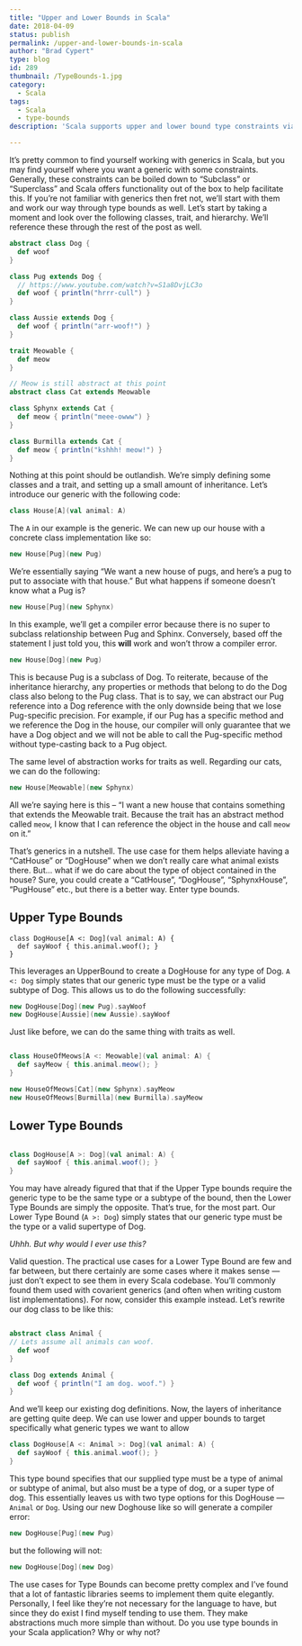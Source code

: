 ```yaml
---
title: "Upper and Lower Bounds in Scala"
date: 2018-04-09
status: publish
permalink: /upper-and-lower-bounds-in-scala
author: "Brad Cypert"
type: blog
id: 289
thumbnail: /TypeBounds-1.jpg
category:
  - Scala
tags:
  - Scala
  - type-bounds
description: 'Scala supports upper and lower bound type constraints via the covariant and contravarient keyword.'

---
```


It’s pretty common to find yourself working with generics in Scala, but you may find yourself where you want a generic with some constraints. Generally, these constraints can be boiled down to “Subclass” or “Superclass” and Scala offers functionality out of the box to help facilitate this. If you’re not familiar with generics then fret not, we’ll start with them and work our way through type bounds as well. Let’s start by taking a moment and look over the following classes, trait, and hierarchy. We’ll reference these through the rest of the post as well.

```scala
abstract class Dog {
  def woof
}

class Pug extends Dog {
  // https://www.youtube.com/watch?v=S1a8DvjLC3o
  def woof { println("hrrr-cull") }
}

class Aussie extends Dog {
  def woof { println("arr-woof!") }
}

trait Meowable {
  def meow
}

// Meow is still abstract at this point
abstract class Cat extends Meowable

class Sphynx extends Cat {
  def meow { println("meee-owww") }
}

class Burmilla extends Cat {
  def meow { println("kshhh! meow!") }
}

```

Nothing at this point should be outlandish. We’re simply defining some classes and a trait, and setting up a small amount of inheritance. Let’s introduce our generic with the following code:

```scala
class House[A](val animal: A)
```

The `A` in our example is the generic. We can new up our house with a concrete class implementation like so:

```scala
new House[Pug](new Pug)
```

We’re essentially saying “We want a new house of pugs, and here’s a pug to put to associate with that house.” But what happens if someone doesn’t know what a Pug is?

```scala
new House[Pug](new Sphynx)
```

In this example, we’ll get a compiler error because there is no super to subclass relationship between Pug and Sphinx. Conversely, based off the statement I just told you, this **will** work and won’t throw a compiler error.

```scala
new House[Dog](new Pug)
```

This is because Pug is a subclass of Dog. To reiterate, because of the inheritance hierarchy, any properties or methods that belong to do the Dog class also belong to the Pug class. That is to say, we can abstract our Pug reference into a Dog reference with the only downside being that we lose Pug-specific precision. For example, if our Pug has a specific method and we reference the Dog in the house, our compiler will only guarantee that we have a Dog object and we will not be able to call the Pug-specific method without type-casting back to a Pug object.

The same level of abstraction works for traits as well. Regarding our cats, we can do the following:

```scala
new House[Meowable](new Sphynx)
```

All we’re saying here is this – “I want a new house that contains something that extends the Meowable trait. Because the trait has an abstract method called `meow`, I know that I can reference the object in the house and call `meow` on it.”

That’s generics in a nutshell. The use case for them helps alleviate having a “CatHouse” or “DogHouse” when we don’t really care what animal exists there. But… what if we do care about the type of object contained in the house? Sure, you could create a “CatHouse”, “DogHouse”, “SphynxHouse”, “PugHouse” etc., but there is a better way. Enter type bounds.

## Upper Type Bounds

```
class DogHouse[A <: Dog](val animal: A) {
  def sayWoof { this.animal.woof(); }
}
```

This leverages an UpperBound to create a DogHouse for any type of Dog. `A <: Dog` simply states that our generic type must be the type or a valid subtype of Dog. This allows us to do the following successfully:

```scala
new DogHouse[Dog](new Pug).sayWoof
new DogHouse[Aussie](new Aussie).sayWoof
```

Just like before, we can do the same thing with traits as well.

```scala

class HouseOfMeows[A <: Meowable](val animal: A) {
  def sayMeow { this.animal.meow(); }
}

new HouseOfMeows[Cat](new Sphynx).sayMeow
new HouseOfMeows[Burmilla](new Burmilla).sayMeow

```

## Lower Type Bounds

```scala

class DogHouse[A >: Dog](val animal: A) {
  def sayWoof { this.animal.woof(); }
}

```

You may have already figured that that if the Upper Type bounds require the generic type to be the same type or a subtype of the bound, then the Lower Type Bounds are simply the opposite. That’s true, for the most part. Our Lower Type Bound (`A >: Dog`) simply states that our generic type must be the type or a valid supertype of Dog.

_Uhhh. But why would I ever use this?_

Valid question. The practical use cases for a Lower Type Bound are few and far between, but there certainly are some cases where it makes sense — just don’t expect to see them in every Scala codebase. You’ll commonly found them used with covarient generics (and often when writing custom list implementations). For now, consider this example instead. Let’s rewrite our dog class to be like this:

```scala

abstract class Animal {
// Lets assume all animals can woof.
  def woof
}

class Dog extends Animal {
  def woof { println("I am dog. woof.") }
}

```

And we’ll keep our existing dog definitions. Now, the layers of inheritance are getting quite deep. We can use lower and upper bounds to target specifically what generic types we want to allow

```scala
class DogHouse[A <: Animal >: Dog](val animal: A) {
  def sayWoof { this.animal.woof(); }
}

```

This type bound specifies that our supplied type must be a type of animal or subtype of animal, but also must be a type of dog, or a super type of dog. This essentially leaves us with two type options for this DogHouse — `Animal` or `Dog`. Using our new Doghouse like so will generate a compiler error:

```scala
new DogHouse[Pug](new Pug)

```

but the following will not:

```scala
new DogHouse[Dog](new Dog)

```

The use cases for Type Bounds can become pretty complex and I’ve found that a lot of fantastic libraries seems to implement them quite elegantly. Personally, I feel like they’re not necessary for the language to have, but since they do exist I find myself tending to use them. They make abstractions much more simple than without. Do you use type bounds in your Scala application? Why or why not?
